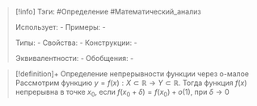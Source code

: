 > [!info]
> Тэги: #Определение #Математический_анализ   
> 
> Использует: *-*
> Примеры: *-*
> 
> Типы: *-*
> Свойства: *-*
> Конструкции: *-*
> 
> Эквивалентности: *-*
> Обобщения: *-*

> [!definition]+ Определение непрерывности функции через о-малое
> Рассмотрим функцию $y = f(x):X \subset \mathbb{R}\rightarrow Y \subset \mathbb{R}$. Тогда функция $\displaystyle f(x)$ непрерывна в точке $\displaystyle x_{0}$, если $f(x_0+\delta) = f(x_0) + o(1)$, при $\delta \to 0$
